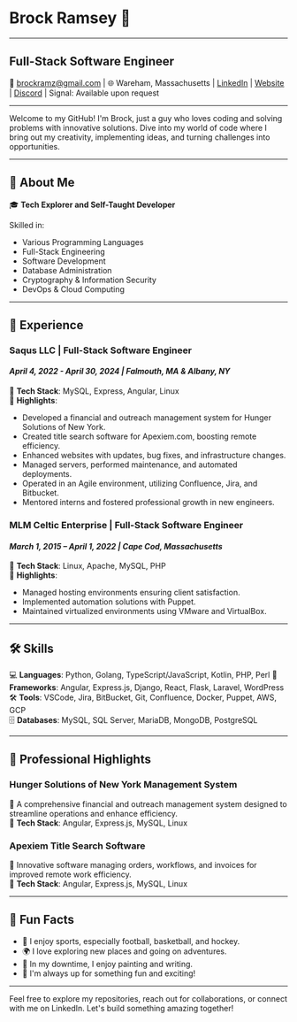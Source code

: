 # Brock Ramsey 👋

---

## **Full-Stack Software Engineer**

📧 <brockramz@gmail.com> | 🌐 Wareham, Massachusetts | [LinkedIn](https://www.linkedin.com/in/yourprofile) | [Website](http://brockramsey.com) | [Discord](https://discordapp.com/users/brock#5943) | Signal: Available upon request

---

Welcome to my GitHub! I'm Brock, just a guy who loves coding and solving problems with innovative solutions. Dive into my world of code where I bring out my creativity, implementing ideas, and turning challenges into opportunities.

---

## 🌟 About Me

🎓 **Tech Explorer and Self-Taught Developer**

Skilled in:

- Various Programming Languages
- Full-Stack Engineering
- Software Development
- Database Administration
- Cryptography & Information Security
- DevOps & Cloud Computing

<!-- 🔒 **Security Enthusiast**  
I have a keen interest in cybersecurity and enjoy implementing secure coding practices to safeguard applications and data. -->

---

## 💼 Experience

### **Saqus LLC | Full-Stack Software Engineer**

#### *April 4, 2022 - April 30, 2024 | Falmouth, MA & Albany, NY*

🔧 **Tech Stack**: MySQL, Express, Angular, Linux  
🚀 **Highlights**:

- Developed a financial and outreach management system for Hunger Solutions of New York.
- Created title search software for Apexiem.com, boosting remote efficiency.
- Enhanced websites with updates, bug fixes, and infrastructure changes.
- Managed servers, performed maintenance, and automated deployments.
- Operated in an Agile environment, utilizing Confluence, Jira, and Bitbucket.
- Mentored interns and fostered professional growth in new engineers.

### **MLM Celtic Enterprise | Full-Stack Software Engineer**

#### *March 1, 2015 – April 1, 2022 | Cape Cod, Massachusetts*

🔧 **Tech Stack**: Linux, Apache, MySQL, PHP  
🚀 **Highlights**:

- Managed hosting environments ensuring client satisfaction.
- Implemented automation solutions with Puppet.
- Maintained virtualized environments using VMware and VirtualBox.

---

## 🛠 Skills

💻 **Languages**: Python, Golang, TypeScript/JavaScript, Kotlin, PHP, Perl
🚀 **Frameworks**: Angular, Express.js, Django, React, Flask, Laravel, WordPress  
🛠 **Tools**: VSCode, Jira, BitBucket, Git, Confluence, Docker, Puppet, AWS, GCP  
🗄 **Databases**: MySQL, SQL Server, MariaDB, MongoDB, PostgreSQL

---

## 🌟 Professional Highlights

### **Hunger Solutions of New York Management System**

🚀 A comprehensive financial and outreach management system designed to streamline operations and enhance efficiency.  
🔧 **Tech Stack**: Angular, Express.js, MySQL, Linux

### **Apexiem Title Search Software**

🚀 Innovative software managing orders, workflows, and invoices for improved remote work efficiency.  
🔧 **Tech Stack**: Angular, Express.js, MySQL, Linux

---

<!--
## 📈 GitHub Stats

![Brock's GitHub stats](https://github-readme-stats.vercel.app/api?username=bramz&show_icons=true&theme=radical)

![Top Langs](https://github-readme-stats.vercel.app/api/top-langs/?username=bramz&langs_count=8)

---
-->

## 🎉 Fun Facts

- 🏀 I enjoy sports, especially football, basketball, and hockey.
- 🌍 I love exploring new places and going on adventures.
- 🎨 In my downtime, I enjoy painting and writing.
- 🎢 I'm always up for something fun and exciting!

---

Feel free to explore my repositories, reach out for collaborations, or connect with me on LinkedIn. Let's build something amazing together!
